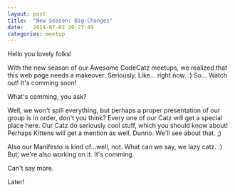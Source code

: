 ```yaml
---
layout: post
title:  "New Season: Big Changes"
date:   2014-07-02 20:27:49
categories: meetup
---
```


Hello you lovely folks!

With the new season of our Awesome CodeCatz meetups, we realized that this web page needs a makeover. Seriously. Like... right now. :) 
So... Watch out! It's comming soon!

What's comming, you ask?

Well, we won't spill everything, but perhaps a proper presentation of our group is in order, don't you think? Every one of our Catz will get a special place here. Our Catz do seriously cool stuff, which you should know about! Perhaps Kittens will get a mention as well. Dunno. We'll see about that. ;)

Also our Manifesto is kind of...well, not. What can we say, we lazy catz. :) But, we're also working on it. It's comming. 

Can't say more. 

Later!